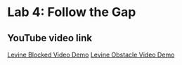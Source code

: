 # Lab 4: Follow the Gap

## YouTube video link
[Levine Blocked Video Demo](https://youtu.be/mvaeUNV2gcw)
[Levine Obstacle Video Demo](https://youtube.com/shorts/dEAREI6e1Tc?feature=share)
